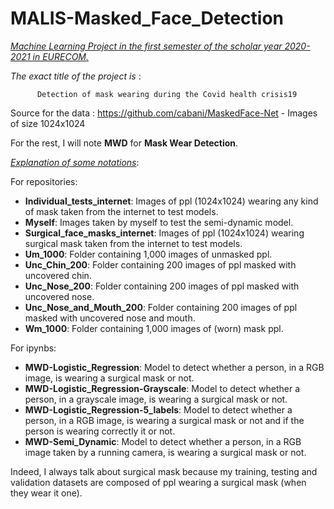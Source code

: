 # MALIS-Masked_Face_Detection

<ins>*Machine Learning Project in the first semester of the scholar year 2020-2021 in EURECOM.*</ins>

*The exact title of the project is* : 

          Detection of mask wearing during the Covid health crisis19

Source for the data : https://github.com/cabani/MaskedFace-Net - Images of size 1024x1024

For the rest, I will note **MWD** for **Mask Wear Detection**.

<ins>*Explanation of some notations*</ins>:

For repositories:
- **Individual_tests_internet**: Images of ppl (1024x1024) wearing any kind of mask taken from the internet to test models. 
- **Myself**: Images taken by myself to test the semi-dynamic model.
- **Surgical_face_masks_internet**: Images of ppl (1024x1024) wearing surgical mask taken from the internet to test models.
- **Um_1000**: Folder containing 1,000 images of unmasked ppl.
- **Unc_Chin_200**: Folder containing 200 images of ppl masked with uncovered chin.
- **Unc_Nose_200**: Folder containing 200 images of ppl masked with uncovered nose.
- **Unc_Nose_and_Mouth_200**: Folder containing 200 images of ppl masked with uncovered nose and mouth.
- **Wm_1000**: Folder containing 1,000 images of (worn) mask ppl.

For ipynbs:
- **MWD-Logistic_Regression**: Model to detect whether a person, in a RGB image, is wearing a surgical mask or not.
- **MWD-Logistic_Regression-Grayscale**: Model to detect whether a person, in a grayscale image, is wearing a surgical mask or not.
- **MWD-Logistic_Regression-5_labels**: Model to detect whether a person, in a RGB image, is wearing a surgical mask or not and if the person is wearing correctly it or not. 
- **MWD-Semi_Dynamic**: Model to detect whether a person, in a RGB image taken by a running camera, is wearing a surgical mask or not.

Indeed, I always talk about surgical mask because my training, testing and validation datasets are composed of ppl wearing a surgical mask (when they wear it one).

